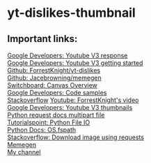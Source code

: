 # yt-dislikes-thumbnail

## Important links: 

[Google Developers: Youtube V3 response](https://developers.google.com/youtube/v3/docs/search/list#response)<br>
[Google Developers: Youtube V3 getting started](https://developers.google.com/youtube/v3/getting-started?hl=en_US)<br>
[Github: ForrestKnight/yt-dislikes](https://github.com/ForrestKnight/yt-dislikes)<br>
[Github: Jacebrowning/memegen](https://github.com/jacebrowning/memegen)<br>
[Switchboard: Canvas Overview](https://developers.switchboard.ai/docs/sb-canvas/ZG9jOjQyOTAy-overview)<br>
[Google Developers: Code samples](https://developers.google.com/explorer-help/guides/code_samples#python)<br>
[Stackoverflow](https://stackoverflow.com/questions/65756266/error-403-access-denied-the-developer-hasn-t-given-you-access-to-thi<br>s-app-despi)
[Youtube: ForrestKnight's video](https://www.youtube.com/watch?v=1uAH93tzfQY)<br>
[Google Developers: Youtube V3 thumbnails](https://developers.google.com/youtube/v3/docs/thumbnails/set?apix=true)<br>
[Python request docs multipart file](https://docs.python-requests.org/en/master/user/quickstart/#post-a-multipart-encoded-file)<br>
[Tutorialspoint: Python File IO](https://www.tutorialspoint.com/python/python_files_io.htm)<br>
[Python Docs: OS.fspath](https://docs.python.org/3/library/os.html#os.fspath)<br>
[Stackoverflow: Download image using requests](https://stackoverflow.com/questions/13137817/how-to-download-image-using-requests)<br>
[Memegen](https://memegen.link/)<br>
[My channel](https://www.youtube.com/channel/UCtxd61n1UWOt3UKNx_zzvIQ)<br>
